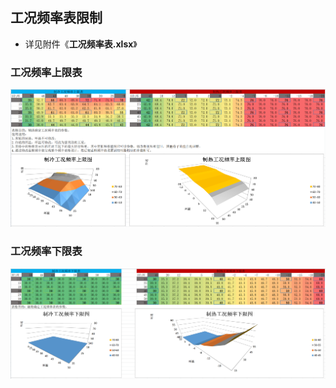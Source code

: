 <!-- 注意事项 -->
<!-- 起始分级标题：##（二级标题） -->

## 工况频率表限制

- 详见附件《**工况频率表.xlsx**》

### 工况频率上限表

![工况频率上限表-旧三段水温](.img/工况频率上限表-旧三段水温.png)

### 工况频率下限表

![工况频率下限表-旧三段水温](.img/工况频率下限表-旧三段水温.png)
